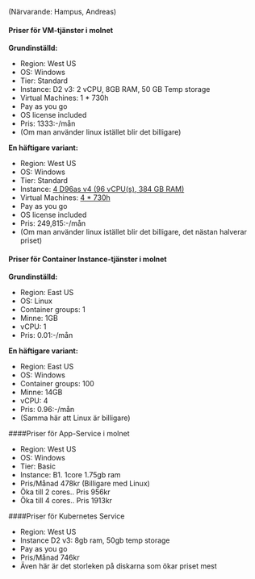 (Närvarande: Hampus, Andreas)

#### Priser för VM-tjänster i molnet

**Grundinställd:**

- Region: West US
- OS: Windows
- Tier: Standard
- Instance: D2 v3: 2 vCPU, 8GB RAM, 50 GB Temp storage
- Virtual Machines: 1 * 730h
- Pay as you go
- OS license included
- Pris: 1333:-/mån
- (Om man använder linux istället blir det billigare)



**En häftigare variant:**

- Region: West US
- OS: Windows
- Tier: Standard
- Instance: <u>4 D96as v4 (96 vCPU(s), 384 GB RAM)</u>
- Virtual Machines: <u>4 * 730h</u>
- Pay as you go
- OS license included
- Pris: 249,815:-/mån
- (Om man använder linux istället blir det billigare, det nästan halverar priset)



#### Priser för Container Instance-tjänster i molnet

**Grundinställd:**
- Region: East US
- OS: Linux
- Container groups: 1
- Minne: 1GB
- vCPU: 1
- Pris: 0.01:-/mån

**En häftigare variant:**

- Region: East US
- OS: Windows
- Container groups: 100
- Minne: 14GB
- vCPU: 4
- Pris: 0.96:-/mån
- (Samma här att Linux är billigare)



####Priser för App-Service i molnet

- Region: West US
- OS: Windows
- Tier: Basic
- Instance: B1. 1core 1.75gb ram
- Pris/Månad 478kr (Billigare med Linux)
- Öka till 2 cores.. Pris 956kr
- Öka till 4 cores.. Pris 1913kr

####Priser för Kubernetes Service

- Region: West US
- Instance D2 v3: 8gb ram, 50gb temp storage
- Pay as you go
- Pris/Månad 746kr
- Även här är det storleken på diskarna som ökar priset mest

